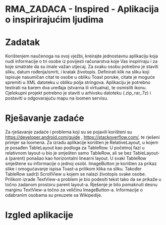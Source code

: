 # RMA_ZADACA - Inspired - Aplikacija o inspirirajućim ljudima

# Zadatak
Korištenjem naučenoga na ovoj vježbi, kreirajte jednostavnu aplikaciju koja nudi
informacije o tri osobe iz povijesti računarstva koje Vas inspiriraju i za koje smatrate da
su imale važan utjecaj. Za svaku osobu potrebno je staviti sliku, datum rođenja/smrti, i
kratak životopis. Definirati klik na sliku koji ispisuje nasumičan citat te osobe u obliku
Toast poruke, citate je moguće spremiti u XML datoteku u obliku polja stringova.
Aplikaciju je potrebno testirati na barem dva uređaja (stvarna ili virtualna), te osmisliti
ikonu. Cjelokupni projekt potrebno je staviti u arhivsku datoteku (.zip,.rar,.7z) i postaviti
u odgovarajuću mapu na loomen servisu.

# Rješavanje zadaće
Za rješavanje zadaće i problema koji su se pojavili korišteni su https://developer.android.com/guide , https://stackoverflow.com/, 
te rješeni primjer sa loomena. Za izradu aplikacije korišten je RelativeLayout, u kojem je posađen TableLayout kao podloga za TableRow. 
U početnoj fazi u relativnom layout-u bio je smješten samo TableRow, ali se bez TableLayout-a (parent) ponašao kao horizontalni linearni 
layout. U svaki TableRow smještene su informacije o jednoj osobi. ImageButton je korišten za prikaz slike i omogućavanje ispisa Toast-a 
prilikom klika na sliku. Također TableRow sadrži ScrollView u kojem se nalazi životopis svake osobe.
Prilikom izrade TextView-a problem je bio podesiti tekst tako da se prikaže u točno zadanom prostoru parent layout-a.
Rješenje je bilo pomaknuti desnu marginu TextView-a točno za veličinu ImageButton-a.
Informacije o odabranim osobama su preuzete sa Wikipedije.

# Izgled aplikacije
